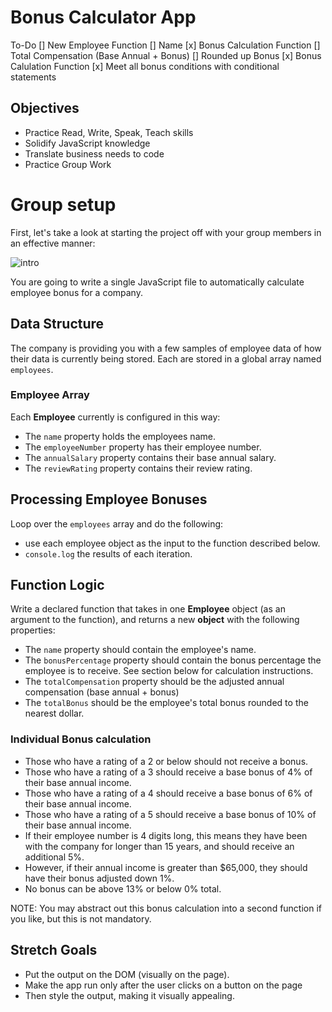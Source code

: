 # Bonus Calculator App

To-Do
[] New Employee Function
    [] Name
    [x] Bonus Calculation Function
    [] Total Compensation (Base Annual + Bonus)
    [] Rounded up Bonus
[x] Bonus Calulation Function
    [x] Meet all bonus conditions with conditional statements


## Objectives

- Practice Read, Write, Speak, Teach skills
- Solidify JavaScript knowledge
- Translate business needs to code
- Practice Group Work

# Group setup

First, let's take a look at starting the project off with your group members in an effective manner:

![intro](quads_week1_updated_2020.png)

You are going to write a single JavaScript file to automatically calculate employee bonus for a company.

## Data Structure

The company is providing you with a few samples of employee data of how their data is currently being stored. Each are stored in a global array named `employees`.

### Employee Array
Each **Employee** currently is configured in this way:

* The `name` property holds the employees name.
* The `employeeNumber` property has their employee number.
* The `annualSalary` property contains their base annual salary.
* The `reviewRating` property contains their review rating.

## Processing Employee Bonuses

Loop over the `employees` array and do the following:

* use each employee object as the input to the function described below.
* `console.log` the results of each iteration.

## Function Logic

Write a declared function that takes in one **Employee** object (as an argument to the function), and returns a new **object** with the following properties:

* The `name` property should contain the employee's name.
* The `bonusPercentage` property should contain the bonus percentage the employee is to receive. See section below for calculation instructions.
* The `totalCompensation` property should be the adjusted annual compensation (base annual + bonus)
* The `totalBonus` should be the employee's total bonus rounded to the nearest dollar.

### Individual Bonus calculation
- Those who have a rating of a 2 or below should not receive a bonus.
- Those who have a rating of a 3 should receive a base bonus of 4% of their base annual income.
- Those who have a rating of a 4 should receive a base bonus of 6% of their base annual income.
- Those who have a rating of a 5 should receive a base bonus of 10% of their base annual income.
- If their employee number is 4 digits long, this means they have been with the company for longer than 15 years,
and should receive an additional 5%.
- However, if their annual income is greater than $65,000, they should have their bonus adjusted down 1%.
- No bonus can be above 13% or below 0% total.

NOTE: You may abstract out this bonus calculation into a second function if you like, but this is not mandatory.

## Stretch Goals
- Put the output on the DOM (visually on the page).
- Make the app run only after the user clicks on a button on the page
- Then style the output, making it visually appealing.
